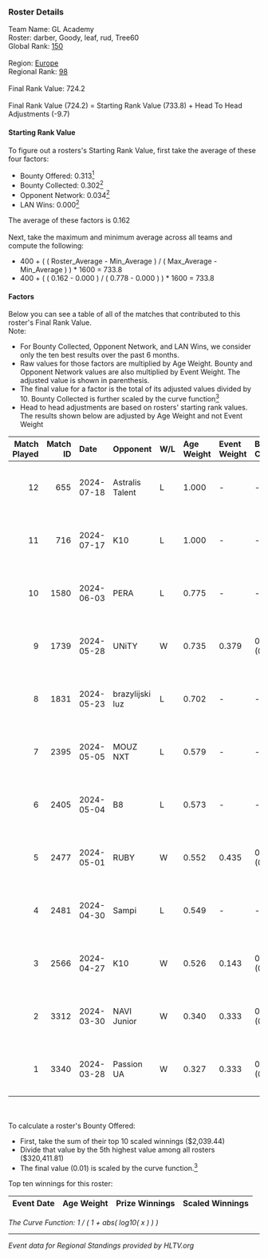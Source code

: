 ### Roster Details<br />
Team Name: GL Academy<br />
Roster: darber, Goody, leaf, rud, Tree60<br />
Global Rank: [150](../standings_global.md)<br />
<br />
Region: [Europe]( ../standings_europe.md)<br />
Regional Rank: [98]( ../standings_europe.md)<br />
<br />
Final Rank Value:  724.2<br />
<br />
Final Rank Value (724.2) = Starting Rank Value (733.8) + Head To Head Adjustments (-9.7)<br />

#### Starting Rank Value<br />
To figure out a rosters's Starting Rank Value, first take the average of these four factors:<br />
- Bounty Offered: 0.313[<sup>1</sup>](#table2)
- Bounty Collected: 0.302[<sup>2</sup>](#table1)
- Opponent Network: 0.034[<sup>2</sup>](#table1)
- LAN Wins: 0.000[<sup>2</sup>](#table1)

The average of these factors is 0.162<br />
<br />
Next, take the maximum and minimum average across all teams and compute the following:<br />
- 400 + ( ( Roster_Average - Min_Average ) / ( Max_Average - Min_Average ) ) * 1600 = 733.8
- 400 + ( ( 0.162 - 0.000 ) / ( 0.778 - 0.000 ) ) * 1600 = 733.8


#### Factors<br />
Below you can see a table of all of the matches that contributed to this roster's Final Rank Value.<br />
Note:<br />

- For Bounty Collected, Opponent Network, and LAN Wins, we consider only the ten best results over the past 6 months.
- Raw values for those factors are multiplied by Age Weight. Bounty and Opponent Network values are also multiplied by Event Weight. The adjusted value is shown in parenthesis.
- The final value for a factor is the total of its adjusted values divided by 10. Bounty Collected is further scaled by the curve function[<sup>3</sup>](#curveFunction)
- Head to head adjustments are based on rosters' starting rank values. The results shown below are adjusted by Age Weight and not Event Weight
<span id="table1"></span><br />


| Match Played | Match ID | Date       | Opponent        | W/L | Age Weight | Event Weight | Bounty Collected | Opponent Network | LAN Wins  | H2H Adj. | Roster                           |
| -: | -: | :- | :- | :- | :- | :- | :- | :- | :- | -: | :- |
|           12 |      655 | 2024-07-18 | Astralis Talent | L   | 1.000      | -            | -                | -                | -         |   -16.29 | darber, Goody, leaf, rud, Tree60 |
|           11 |      716 | 2024-07-17 | K10             | L   | 1.000      | -            | -                | -                | -         |   -17.55 | darber, Goody, leaf, rud, Tree60 |
|           10 |     1580 | 2024-06-03 | PERA            | L   | 0.775      | -            | -                | -                | -         |    -6.42 | darber, Goody, leaf, rud, Tree60 |
|            9 |     1739 | 2024-05-28 | UNiTY           | W   | 0.735      | 0.379        | 0.024 (0.007)    | 0.331 (0.092)    | 0 (0.000) |    17.04 | darber, Goody, leaf, rud, Tree60 |
|            8 |     1831 | 2024-05-23 | brazylijski luz | L   | 0.702      | -            | -                | -                | -         |    -8.66 | darber, Goody, leaf, rud, Tree60 |
|            7 |     2395 | 2024-05-05 | MOUZ NXT        | L   | 0.579      | -            | -                | -                | -         |    -3.31 | darber, Goody, leaf, rud, shadiy |
|            6 |     2405 | 2024-05-04 | B8              | L   | 0.573      | -            | -                | -                | -         |    -3.05 | darber, Goody, leaf, rud, shadiy |
|            5 |     2477 | 2024-05-01 | RUBY            | W   | 0.552      | 0.435        | 0.095 (0.023)    | 0.480 (0.115)    | 0 (0.000) |    12.70 | darber, Goody, leaf, rud, shadiy |
|            4 |     2481 | 2024-04-30 | Sampi           | L   | 0.549      | -            | -                | -                | -         |    -4.93 | darber, Goody, leaf, rud, sSen   |
|            3 |     2566 | 2024-04-27 | K10             | W   | 0.526      | 0.143        | 0.008 (0.001)    | 0.129 (0.010)    | 0 (0.000) |     6.86 | darber, Goody, leaf, rud, sSen   |
|            2 |     3312 | 2024-03-30 | NAVI Junior     | W   | 0.340      | 0.333        | 0.003 (0.000)    | 0.115 (0.013)    | 0 (0.000) |     5.03 | darber, Goody, leaf, nestee, rud |
|            1 |     3340 | 2024-03-28 | Passion UA      | W   | 0.327      | 0.333        | 0.173 (0.019)    | 1.000 (0.109)    | 0 (0.000) |     8.92 | darber, Goody, leaf, nestee, rud |

<br />
<span id="table2"></span><br />
To calculate a roster's Bounty Offered:<br />

- First, take the sum of their top 10 scaled winnings ($2,039.44)
- Divide that value by the 5th highest value among all rosters ($320,411.81)
- The final value (0.01) is scaled by the curve function.[<sup>3</sup>](#curveFunction)

Top ten winnings for this roster:<br />

| Event Date | Age Weight | Prize Winnings | Scaled Winnings |
| :- | -: | :- | :- |


<span id="curveFunction"></span>_The Curve Function: 1 / ( 1 + abs( log10( x ) ) )_<br />

---
_Event data for Regional Standings provided by HLTV.org_<br />

